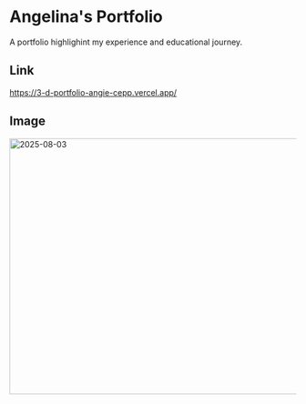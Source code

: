 # Angelina's Portfolio
A portfolio highlighint my experience and educational journey.

## Link
https://3-d-portfolio-angie-cepp.vercel.app/

## Image 
<img width="940" height="450" alt="2025-08-03" src="https://github.com/user-attachments/assets/b5b0ea30-eba6-4aae-a523-1070f38b658c" />
